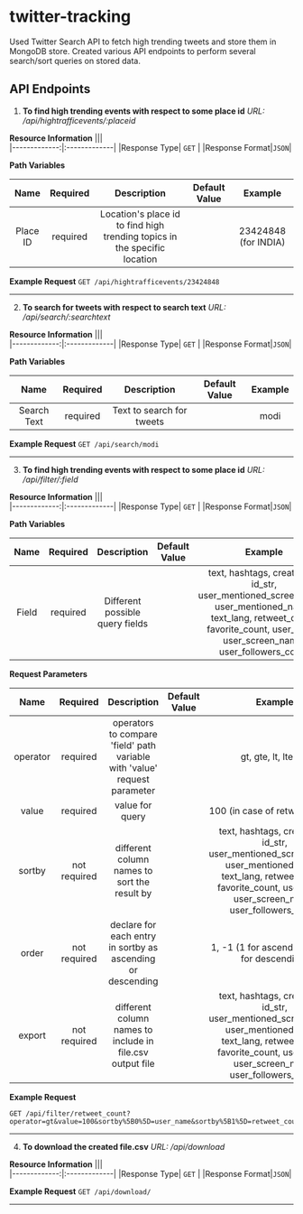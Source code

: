 # twitter-tracking

Used Twitter Search API to fetch high trending tweets and store them in MongoDB store. Created various API endpoints to perform several search/sort queries on stored data.

## API Endpoints

1. **To find high trending events with respect to some place id**
   _URL: /api/hightrafficevents/:placeid_

**Resource Information**
|||  
|-------------:|:-------------|
|Response Type| `GET` |
|Response Format|`JSON`|

**Path Variables**

|   Name   | Required |                                Description                                | Default Value |       Example        |
| :------: | :------: | :-----------------------------------------------------------------------: | :-----------: | :------------------: |
| Place ID | required | Location's place id to find high trending topics in the specific location |               | 23424848 (for INDIA) |

**Example Request**
`GET /api/hightrafficevents/23424848`

---

2. **To search for tweets with respect to search text**
   _URL: /api/search/:searchtext_

**Resource Information**
|||  
|-------------:|:-------------|
|Response Type| `GET` |
|Response Format|`JSON`|

**Path Variables**

|    Name     | Required |        Description        | Default Value | Example |
| :---------: | :------: | :-----------------------: | :-----------: | :-----: |
| Search Text | required | Text to search for tweets |               |  modi   |

**Example Request**
`GET /api/search/modi`

---

3. **To find high trending events with respect to some place id**
   _URL: /api/filter/:field_

**Resource Information**
|||  
|-------------:|:-------------|
|Response Type| `GET` |
|Response Format|`JSON`|

**Path Variables**

| Name  | Required |           Description           | Default Value |                                                                                     Example                                                                                      |
| :---: | :------: | :-----------------------------: | :-----------: | :------------------------------------------------------------------------------------------------------------------------------------------------------------------------------: |
| Field | required | Different possible query fields |               | text, hashtags, created_at, id_str, user_mentioned_screen_name, user_mentioned_name, text_lang, retweet_count, favorite_count, user_name, user_screen_name, user_followers_count |

**Request Parameters**

|   Name   |   Required   |                                Description                                | Default Value |                                                                                     Example                                                                                      |
| :------: | :----------: | :-----------------------------------------------------------------------: | :-----------: | :------------------------------------------------------------------------------------------------------------------------------------------------------------------------------: |
| operator |   required   | operators to compare 'field' path variable with 'value' request parameter |               |                                                                               gt, gte, lt, lte, eq                                                                               |
|  value   |   required   |                              value for query                              |               |                                                                          100 (in case of retweet_count)                                                                          |
|  sortby  | not required |               different column names to sort the result by                |               | text, hashtags, created_at, id_str, user_mentioned_screen_name, user_mentioned_name, text_lang, retweet_count, favorite_count, user_name, user_screen_name, user_followers_count |
|  order   | not required |        declare for each entry in sortby as ascending or descending        |               |                                                                  1, -1 (1 for ascending and -1 for descending)                                                                   |
|  export  | not required |         different column names to include in file.csv output file         |               | text, hashtags, created_at, id_str, user_mentioned_screen_name, user_mentioned_name, text_lang, retweet_count, favorite_count, user_name, user_screen_name, user_followers_count |

**Example Request**

```
GET /api/filter/retweet_count?operator=gt&value=100&sortby%5B0%5D=user_name&sortby%5B1%5D=retweet_count&sortby%5B2%5D=text&order%5B0%5D=-1&order%5B1%5D=-1&order%5B2%5D=-1&export%5B0%5D=text&export%5B1%5D=hashtags&export%5B2%5D=created_at
```

---

4. **To download the created file.csv**
   _URL: /api/download_

**Resource Information**
|||  
|-------------:|:-------------|
|Response Type| `GET` |
|Response Format|`JSON`|

**Example Request**
`GET /api/download/`

---
